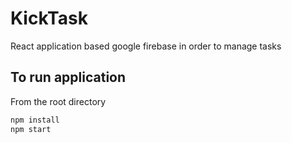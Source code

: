 # KickTask

React application based google firebase in order to manage tasks

## To run application 

From the root directory

```bash
npm install
npm start
```
